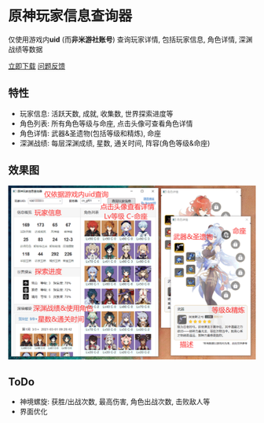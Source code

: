 # 原神玩家信息查询器
仅使用游戏内**uid** (而**非米游社账号**) 查询玩家详情, 包括玩家信息, 角色详情, 深渊战绩等数据

[立即下载](https://github.com/Azure99/GenshinPlayerQuery/releases) [问题反馈](https://github.com/Azure99/GenshinPlayerQuery/issues)

## 特性

- 玩家信息: 活跃天数, 成就, 收集数, 世界探索进度等
- 角色列表: 所有角色等级与命座, 点击头像可查看角色详情
- 角色详情: 武器&圣遗物(包括等级和精炼), 命座
- 深渊战绩: 每层深渊成绩, 星数, 通关时间, 阵容(角色等级&命座)

## 效果图

![演示截图](image/img-1.png)

## ToDo

- 神境螺旋: 获胜/出战次数, 最高伤害, 角色出战次数, 击败敌人等
- 界面优化
